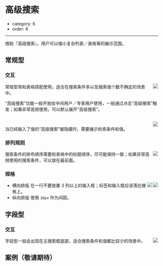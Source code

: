# 高级搜索

- category: 6
- order: 6

---

借助『高级搜索』，用户可以缩小复杂列表／表格等的展示范围。

## 常规型

### 交互

<img class="preview-img" align="right" description="在收起状态时，用户点击“高级搜索”展开；如果此前用户已经输入过文案，需要将值带到对应的输入框中。" src="https://os.alipayobjects.com/rmsportal/NpRKspdYRDwsKnw.png">

常规型常和表格搭配使用，适合在搜索条件多以及搜索值个数不确定的场景中。

“高级搜索”功能一般开放给中间用户／专家用户使用，一般通过点击“高级搜索”触发；如果非常高频使用，可以默认展开“高级搜索”。

<br>

<img class="preview-img" align="right" src="https://os.alipayobjects.com/rmsportal/gKiZtjopvLufqSP.png">

当已经输入了值的“高级搜索”被隐藏时，需要展示检索条件和值。

### 排列规则

<img class="preview-img" align="right" src="https://os.alipayobjects.com/rmsportal/TsdXCWLPIETykye.png">

搜索条件的排布顺序需要和表格中的标题顺序，尽可能保持一致；如果非常高频使用的搜索条件，可以放在最前面。

### 规格

<img class="preview-img" align="right" src="https://os.alipayobjects.com/rmsportal/fuPcwZCYiohhdSt.png">

<img class="preview-img" align="right" src="https://os.alipayobjects.com/rmsportal/bFLUSbwoNoakKYS.png">

- 横向排版
  在一行不要放置 3 列以上的输入框；标签和输入框应该落在栅格上。
- 纵向排版
  使用 `16px` 作为间距。


## 字段型

### 交互

<img class="preview-img" align="right" src="https://os.alipayobjects.com/rmsportal/dWLomHNPHuTZHGN.png">

字段型一般会出现在主搜索框底部，适合搜索条件和值都比较少的场景中。


## 案例（敬请期待）
